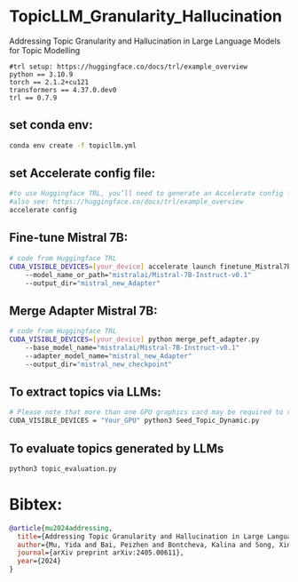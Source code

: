 # TopicLLM_Granularity_Hallucination
Addressing Topic Granularity and Hallucination in Large Language Models for Topic Modelling

```text
#trl setup: https://huggingface.co/docs/trl/example_overview
python == 3.10.9
torch == 2.1.2+cu121
transformers == 4.37.0.dev0
trl == 0.7.9
```

## set conda env:
```bash
conda env create -f topicllm.yml
```

## set Accelerate config file:
```bash
#to use Huggingface TRL, you’ll need to generate an Accelerate config file
#also see: https://huggingface.co/docs/trl/example_overview
accelerate config
```

## Fine-tune Mistral 7B:
```bash
# code from Huggingface TRL
CUDA_VISIBLE_DEVICES=[your_device] accelerate launch finetune_Mistral7b.py
    --model_name_or_path="mistralai/Mistral-7B-Instruct-v0.1"
    --output_dir="mistral_new_Adapter"
```

## Merge Adapter Mistral 7B:
```bash
# code from Huggingface TRL
CUDA_VISIBLE_DEVICES=[your_device] python merge_peft_adapter.py
    --base_model_name="mistralai/Mistral-7B-Instruct-v0.1"
    --adapter_model_name="mistral_new_Adapter"
    --output_dir="mistral_new_checkpoint"
```

## To extract topics via LLMs:
```bash
# Please note that more than one GPU graphics card may be required to run LLaMA 13B models!
CUDA_VISIBLE_DEVICES = "Your_GPU" python3 Seed_Topic_Dynamic.py
```

## To evaluate topics generated by LLMs
```python
python3 topic_evaluation.py
```

# Bibtex:
```bibtex
@article{mu2024addressing,
  title={Addressing Topic Granularity and Hallucination in Large Language Models for Topic Modelling},
  author={Mu, Yida and Bai, Peizhen and Bontcheva, Kalina and Song, Xingyi},
  journal={arXiv preprint arXiv:2405.00611},
  year={2024}
}



